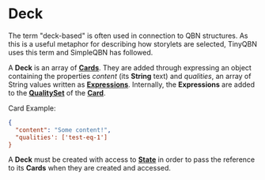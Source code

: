 # Deck

The term "deck-based" is often used in connection to QBN structures. As this is a useful metaphor for describing how storylets are selected, TinyQBN uses this term and SimpleQBN has followed.

A **Deck** is an array of [**Cards**](./Card.md). They are added through expressing an object containing the properties *content* (its **String** text) and *qualities*, an array of String values written as [**Expressions**](./Expression.md). Internally, the **Expressions** are added to the [**QualitySet**](./QualitySet.md) of the [**Card**](./Card.md).

Card Example:

```JSON
{
  "content": "Some content!",
  "qualities': ['test-eq-1']
}
```

A **Deck** must be created with access to [**State**](./State.md) in order to pass the reference to its **Cards** when they are created and accessed.
